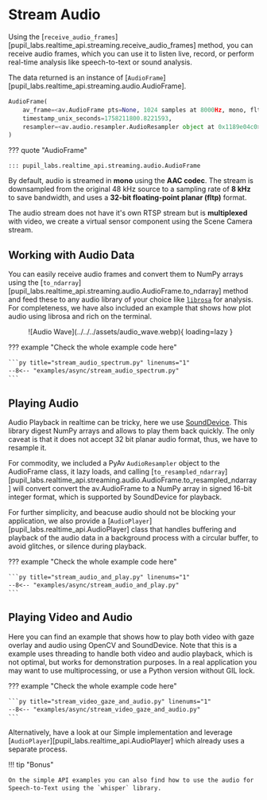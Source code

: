 # Stream Audio

<!-- badge:product Neon -->
<!-- badge:companion +2.8.31 -->
<!-- badge:version +1.7 -->

Using the [`receive_audio_frames`][pupil_labs.realtime_api.streaming.receive_audio_frames] method, you can receive audio frames, which you can use it to listen live, record, or perform real-time analysis like speech-to-text or sound analysis.

The data returned is an instance of [`AudioFrame`][pupil_labs.realtime_api.streaming.audio.AudioFrame].

```py linenums="0"
AudioFrame(
    av_frame=<av.AudioFrame pts=None, 1024 samples at 8000Hz, mono, fltp at 0x1189e0ac0>,
    timestamp_unix_seconds=1758211800.8221593,
    resampler=<av.audio.resampler.AudioResampler object at 0x1189e04c0>
)
```

??? quote "AudioFrame"

    ::: pupil_labs.realtime_api.streaming.audio.AudioFrame

By default, audio is streamed in **mono** using the **AAC codec**. The stream is downsampled from the original 48 kHz source to a sampling rate of **8 kHz** to save bandwidth, and uses a **32-bit floating-point planar (fltp)** format.

The audio stream does not have it's own RTSP stream but is **multiplexed** with video, we create a virtual sensor component using the Scene Camera stream.

## Working with Audio Data

You can easily receive audio frames and convert them to NumPy arrays using the [`to_ndarray`][pupil_labs.realtime_api.streaming.audio.AudioFrame.to_ndarray] method and feed these to any audio library of your choice like [`librosa`](https://librosa.org/) for analysis. For completeness, we have also included an example that shows how plot audio using librosa and rich on the terminal.

<figure markdown="span">
![Audio Wave](../../../assets/audio_wave.webp){ loading=lazy }
</figure>

??? example "Check the whole example code here"

    ```py title="stream_audio_spectrum.py" linenums="1"
    --8<-- "examples/async/stream_audio_spectrum.py"
    ```

## Playing Audio

Audio Playback in realtime can be tricky, here we use [SoundDevice](https://python-sounddevice.readthedocs.io/). This library digest NumPy arrays and allows to play them back quickly. The only caveat is that it does not accept 32 bit planar audio format, thus, we have to resample it.

For commodity, we included a PyAv `AudioResampler` object to the AudioFrame class, it lazy loads, and calling [`to_resampled_ndarray`][pupil_labs.realtime_api.streaming.audio.AudioFrame.to_resampled_ndarray] will convert convert the av.AudioFrame to a NumPy array in signed 16-bit integer format, which is supported by SoundDevice for playback.

For further simplicity, and beacuse audio should not be blocking your application, we also provide a [`AudioPlayer`][pupil_labs.realtime_api.AudioPlayer] class that handles buffering and playback of the audio data in a background process with a circular buffer, to avoid glitches, or silence during playback.

??? example "Check the whole example code here"

    ```py title="stream_audio_and_play.py" linenums="1"
    --8<-- "examples/async/stream_audio_and_play.py"
    ```

## Playing Video and Audio

Here you can find an example that shows how to play both video with gaze overlay and audio using OpenCV and SoundDevice. Note that this is a example uses threading to handle both video and audio playback, which is not optimal, but works for demonstration purposes. In a real application you may want to use multiprocessing, or use a Python version without GIL lock.

??? example "Check the whole example code here"

    ```py title="stream_video_gaze_and_audio.py" linenums="1"
    --8<-- "examples/async/stream_video_gaze_and_audio.py"
    ```

Alternatively, have a look at our Simple implementation and leverage [`AudioPlayer`][pupil_labs.realtime_api.AudioPlayer] which already uses a separate process.

!!! tip "Bonus"

    On the simple API examples you can also find how to use the audio for Speech-to-Text using the `whisper` library.
